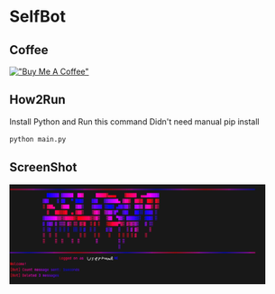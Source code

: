 # SelfBot
## Coffee

[!["Buy Me A Coffee"](https://www.buymeacoffee.com/assets/img/custom_images/orange_img.png)](https://www.buymeacoffee.com/c_arrot_)

## How2Run

Install Python and Run this command
Didn't need manual pip install

```sh
python main.py
```

## ScreenShot
<img src="https://raw.githubusercontent.com/carrot0322/discord-selfbot/main/screenshot.png" width="90%" />
